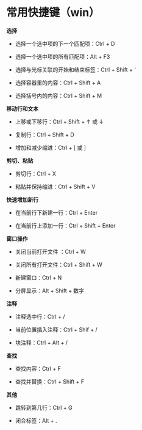 # 常用快捷键（win）

**选择**

* 选择一个选中项的下一个匹配项：Ctrl + D

* 选择一个选中项的所有匹配项：Alt + F3

* 选择与光标关联的开始和结束标签：Ctrl + Shift + '

* 选择容器里的内容：Ctrl + Shift + A

* 选择括号内的内容：Ctrl + Shift + M


**移动行和文本**

* 上移或下移行：Ctrl + Shift + ↑ 或 ↓

* 复制行：Ctrl + Shift + D

* 增加和减少缩进：Ctrl + \[ 或 \]


**剪切、粘贴**

* 剪切行：Ctrl + X

* 粘贴并保持缩进：Ctrl + Shift + V


**快速增加新行**

* 在当前行下新建一行：Ctrl + Enter

* 在当前行上添加一行：Ctrl + Shift + Enter


**窗口操作**

* 关闭当前打开文件 ：Ctrl + W

* 关闭所有打开文件：Ctrl + Shift + W

* 新建窗口：Ctrl + N

* 分屏显示：Alt + Shift + 数字


**注释**

* 注释选中行：Ctrl + \/

* 当前位置插入注释：Ctrl + Shif + \/

* 块注释：Ctrl + Alt + \/


**查找**

* 查找内容：Ctrl + F

* 查找并替换：Ctrl + Shift + F


**其他**

* 跳转到第几行：Ctrl + G

* 闭合标签：Alt + .


